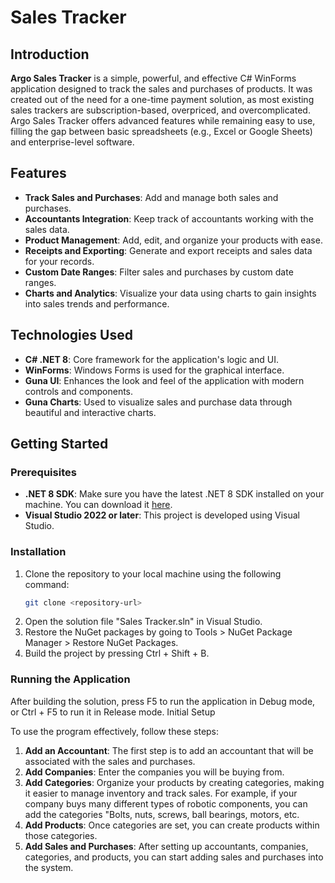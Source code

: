 # Sales Tracker

## Introduction
**Argo Sales Tracker** is a simple, powerful, and effective C# WinForms application designed to track the sales and purchases of products. It was created out of the need for a one-time payment solution, as most existing sales trackers are subscription-based, overpriced, and overcomplicated. Argo Sales Tracker offers advanced features while remaining easy to use, filling the gap between basic spreadsheets (e.g., Excel or Google Sheets) and enterprise-level software.

## Features
- **Track Sales and Purchases**: Add and manage both sales and purchases.
- **Accountants Integration**: Keep track of accountants working with the sales data.
- **Product Management**: Add, edit, and organize your products with ease.
- **Receipts and Exporting**: Generate and export receipts and sales data for your records.
- **Custom Date Ranges**: Filter sales and purchases by custom date ranges.
- **Charts and Analytics**: Visualize your data using charts to gain insights into sales trends and performance.

## Technologies Used
- **C# .NET 8**: Core framework for the application's logic and UI.
- **WinForms**: Windows Forms is used for the graphical interface.
- **Guna UI**: Enhances the look and feel of the application with modern controls and components.
- **Guna Charts**: Used to visualize sales and purchase data through beautiful and interactive charts.

## Getting Started

### Prerequisites
- **.NET 8 SDK**: Make sure you have the latest .NET 8 SDK installed on your machine. You can download it [here](https://dotnet.microsoft.com/en-us/download/dotnet/8.0).
- **Visual Studio 2022 or later**: This project is developed using Visual Studio.

### Installation
1. Clone the repository to your local machine using the following command:
   ```bash
   git clone <repository-url>
2.	Open the solution file "Sales Tracker.sln" in Visual Studio.
3.	Restore the NuGet packages by going to Tools > NuGet Package Manager > Restore NuGet Packages.
4.	Build the project by pressing Ctrl + Shift + B.

### Running the Application
After building the solution, press F5 to run the application in Debug mode, or Ctrl + F5 to run it in Release mode.
Initial Setup

To use the program effectively, follow these steps:
1.	**Add an Accountant**: The first step is to add an accountant that will be associated with the sales and purchases.
2.	**Add Companies**: Enter the companies you will be buying from.
3.	**Add Categories**: Organize your products by creating categories, making it easier to manage inventory and track sales. For example, if your company buys many different types of robotic components, you can add the categories "Bolts, nuts, screws, ball bearings, motors, etc.
4.	**Add Products**: Once categories are set, you can create products within those categories.
5.	**Add Sales and Purchases**: After setting up accountants, companies, categories, and products, you can start adding sales and purchases into the system.
